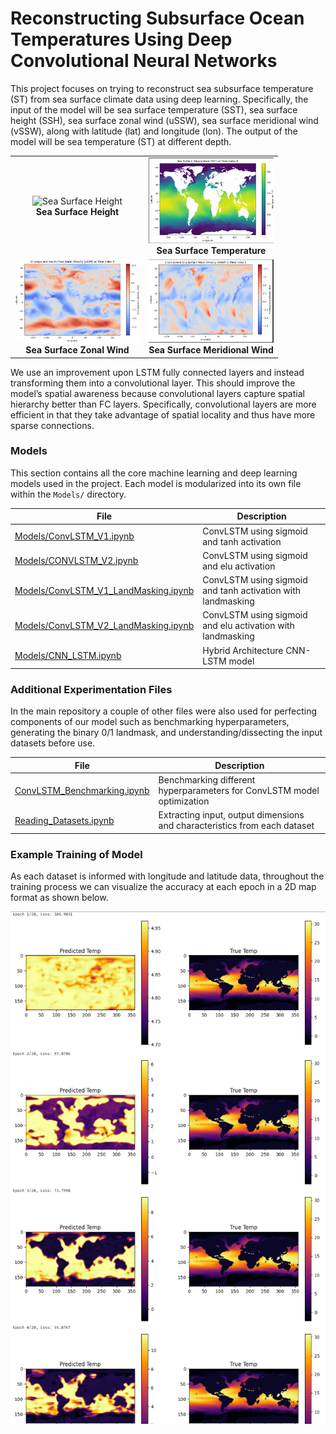 # Reconstructing Subsurface Ocean Temperatures Using Deep Convolutional Neural Networks

This project focuses on trying to reconstruct sea subsurface temperature (ST) from sea surface climate data using deep learning. Specifically, the input of the model will be sea surface temperature (SST), sea surface height (SSH), sea surface zonal wind (uSSW), sea surface meridional wind (vSSW), along with latitude (lat) and longitude (lon). The output of the model will be sea temperature (ST) at different depth.

<table>
  <tr>
    <td align="center">
      <img src="Visualizations/ssh_heatmap.gif" alt="Sea Surface Height" width="200"><br>
      <strong>Sea Surface Height</strong>
    </td>
    <td align="center">
      <img src="Visualizations/Sea_Surface_Temperature.png" alt="Sea Surface Temperature" width="200"><br>
      <strong>Sea Surface Temperature</strong>
    </td>
  </tr>
  <tr>
    <td align="center">
      <img src="Visualizations/uSSW.png" alt="Sea Surface Zonal Wind" width="200"><br>
      <strong>Sea Surface Zonal Wind</strong>
    </td>
    <td align="center">
      <img src="Visualizations/vSSW.png" alt="Sea Surface Meridional Wind" width="200"><br>
      <strong>Sea Surface Meridional Wind</strong>
    </td>
  </tr>
</table>


We use an improvement upon LSTM fully connected layers and instead transforming them into a convolutional layer. This should improve the model’s spatial awareness because convolutional layers capture spatial hierarchy better than FC layers. Specifically, convolutional layers are more efficient in that they take advantage of spatial locality and thus have more sparse connections.

### Models
This section contains all the core machine learning and deep learning models used in the project. Each model is modularized into its own file within the `Models/` directory.

| File | Description |
|------|-------------|
| [Models/ConvLSTM_V1.ipynb](Models/ConvLSTM_V1.ipynb) | ConvLSTM using sigmoid and tanh activation |
| [Models/CONVLSTM_V2.ipynb](Models/ConvLSTM_V2.ipynb) | ConvLSTM using sigmoid and elu activation |
| [Models/ConvLSTM_V1_LandMasking.ipynb](Models/ConvLSTM_V1_LandMasking.ipynb) | ConvLSTM using sigmoid and tanh activation with landmasking |
| [Models/ConvLSTM_V2_LandMasking.ipynb](Models/ConvLSTM_V1_LandMasking.ipynb) | ConvLSTM using sigmoid and elu activation with landmasking |
| [Models/CNN_LSTM.ipynb](Models/CNNLSTM.ipynb) | Hybrid Architecture CNN-LSTM model |


### Additional Experimentation Files
In the main repository a couple of other files were also used for perfecting components of our model such as benchmarking hyperparameters, generating the binary 0/1 landmask, and understanding/dissecting the input datasets before use.

| File | Description |
|------|-------------|
| [ConvLSTM_Benchmarking.ipynb](ConvLSTM_Benchmarking.ipynb) | Benchmarking different hyperparameters for ConvLSTM model optimization |
| [Reading_Datasets.ipynb](Reading_Datasets.ipynb) | Extracting input, output dimensions and characteristics from each dataset |


### Example Training of Model
As each dataset is informed with longitude and latitude data, throughout the training process we can visualize the accuracy at each epoch in a 2D map format as shown below.

![alt text](Visualizations/Training_Visual.png)